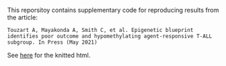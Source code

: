 This reporsitoy contains supplementary code for reproducing results from the article:

```
Touzart A, Mayakonda A, Smith C, et al. Epigenetic blueprint identifies poor outcome and hypomethylating agent-responsive T-ALL subgroup. In Press (May 2021)
```


See [here](https://htmlpreview.github.io/?https://github.com/PoisonAlien/supplementary_code/blob/master/2021-EPIC_T-ALL/analysis.html) for the knitted html.